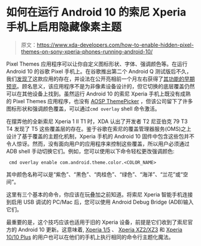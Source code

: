 # 如何在运行 Android 10 的索尼 Xperia 手机上启用隐藏像素主题

> 原文：<https://www.xda-developers.com/how-to-enable-hidden-pixel-themes-on-sony-xperia-phones-running-android-10/>

Pixel Themes 应用程序可以让你自定义图标形状、字体、强调颜色等。在运行 Android 10 的谷歌 Pixel 手机上。在谷歌推出第二个 Android Q 测试版后不久，我们[发现了](https://www.xda-developers.com/android-q-pixel-themes-google-pixel/)这款应用的存在，并设法在公开亮相前一个月左右获得了[其功能的早期预览](https://www.xda-developers.com/google-pixel-themes-customize-android-10/)。顾名思义，该应用程序不是为非像素设备设计的，但它切换的底层覆盖仍然可以在其他设备上找到。虽然运行 Android 10 的索尼 Xperia 手机上既没有成熟的 Pixel Themes 应用程序，也没有 [AOSP ThemePicker](https://android.googlesource.com/platform/packages/apps/ThemePicker/) ，但该公司留下了许多图标形状和强调颜色覆盖，可以通过`cmd overlay` shell 命令激活。

在摆弄他的全新索尼 Xperia 1 II T1 时，XDA 认出了开发者 T2 尼亚伯克 79 T3 T4 发现了 T5 这些覆盖层的存在。鉴于谷歌在索尼的覆盖管理器服务(OMS)之上设计了基于覆盖的主题化机制，Xperia 手机的 Android 10 固件中包含这些包并不令人惊讶。然而，没有面向用户的应用程序来控制这些覆盖，所以用户必须通过 ADB shell 手动切换它们。例如，您可以使用以下命令轻松更改强调颜色:

```
 cmd overlay enable com.android.theme.color.<COLOR_NAME> 
```

其中颜色名称可以是“紫色”、“黑色”、“肉桂色”、“绿色”、“海洋”、“兰花”或“空间”。

这里有三个基本的命令，你应该在玩叠加之前知道。将索尼 Xperia 智能手机连接到启用 USB 调试的 PC/Mac 后，您可以使用 Android Debug Bridge (ADB)输入它们。

最重要的是，这个技巧应该也适用于旧的 Xperia 设备，前提是它们收到了索尼官方的 Android 10 更新。这意味着, [Xperia 1/5](https://www.xda-developers.com/sony-xperia-1-xperia-5-receive-official-android-10-update/) 、 [Xperia XZ2/XZ3](https://www.xda-developers.com/sony-xperia-xz3-xz2-xz2-compact-xz2-premium-receive-official-android-10-update/) 和 [Xperia 10/10 Plus](https://www.xda-developers.com/sony-xperia-10-plus-official-android-10-update/) 的用户也可以在他们的手机上执行相同的命令行主题化魔法。